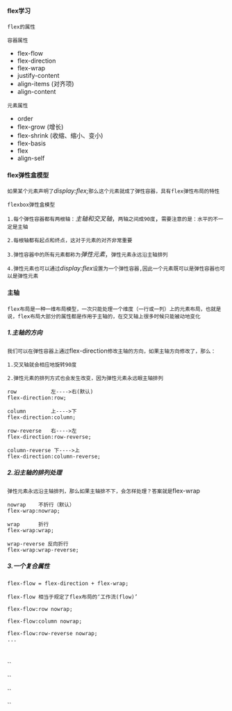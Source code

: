 #### flex学习
`flex的属性`

`容器属性`
* flex-flow
* flex-direction
* flex-wrap
* justify-content
* align-items (对齐项)
* align-content

`元素属性`
* order
* flex-grow       (增长)
* flex-shrink     (收缩、缩小、变小)
* flex-basis
* flex
* align-self
#### flex弹性盒模型
`如果某个元素声明了`*display:flex;*`那么这个元素就成了弹性容器，具有flex弹性布局的特性`

`flexbox弹性盒模型`

`1.每个弹性容器都有两根轴：`*主轴和交叉轴*，`两轴之间成90度`，`需要注意的是：水平的不一定是主轴`

`2.每根轴都有起点和终点，这对于元素的对齐非常重要`

`3.弹性容器中的所有元素都称为`*弹性元素*，`弹性元素永远沿主轴排列`

`4.弹性元素也可以通过`*display:flex*`设置为一个弹性容器,因此一个元素既可以是弹性容器也可以是弹性元素`

#### 主轴
`flex布局是一种一维布局模型，一次只能处理一个维度（一行或一列）上的元素布局，也就是说，flex布局大部分的属性都是作用于主轴的，在交叉轴上很多时候只能被动地变化`
##### 1.主轴的方向
`我们可以在弹性容器上通过`flex-direction`修改主轴的方向，如果主轴方向修改了，那么：`

`1.交叉轴就会相应地旋转90度`


`2.弹性元素的排列方式也会发生改变，因为弹性元素永远眼主轴排列`
```
row           左---->右(默认)
flex-direction:row;

column        上---->下
flex-direction:column;

row-reverse   右---->左
flex-direction:row-reverse;

column-reverse 下---->上
flex-direction:column-reverse;

```
##### 2.沿主轴的排列处理
`弹性元素永远沿主轴排列，那么如果主轴排不下，会怎样处理？答案就是`flex-wrap
```
nowrap    不折行（默认）
flex-wrap:nowrap;

wrap      折行
flex-wrap:wrap; 

wrap-reverse 反向折行
flex-wrap:wrap-reverse;
```
##### 3.一个复合属性
`flex-flow = flex-direction + flex-wrap;`

`flex-flow 相当于规定了flex布局的‘工作流(flow)’`
```
flex-flow:row nowrap;

flex-flow:column nowrap;

flex-flow:row-reverse nowrap;
...
```

``
``

``


``


``


``


